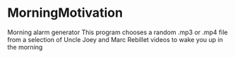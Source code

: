 # MorningMotivation
Morning alarm generator
This program chooses a random .mp3 or .mp4 file from a selection of Uncle Joey and Marc Rebillet videos to wake you up in the morning
